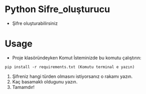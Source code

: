 # Python Sifre_oluşturucu

- Şifre oluşturabilirsiniz

# Usage

-  Proje klasöründeyken Komut İsteminizde bu komutu çalıştırın:
```
pip install -r requirements.txt (Komutu terminal e yazın)
```
1. Şifreniz hangi türden olmasını istiyorsanız o rakamı yazın.
2. Kaç basamaklı oldugunu yazın.
3. Tamamdır!
